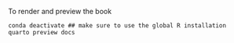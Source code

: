 To render and preview the book

```{sh}
conda deactivate ## make sure to use the global R installation
quarto preview docs

```